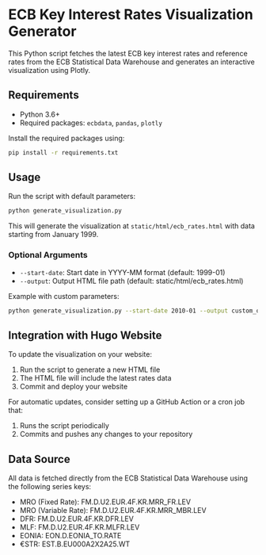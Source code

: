 # ECB Key Interest Rates Visualization Generator

This Python script fetches the latest ECB key interest rates and reference rates from the ECB Statistical Data Warehouse and generates an interactive visualization using Plotly.

## Requirements

- Python 3.6+
- Required packages: `ecbdata`, `pandas`, `plotly`

Install the required packages using:

```bash
pip install -r requirements.txt
```

## Usage

Run the script with default parameters:

```bash
python generate_visualization.py
```

This will generate the visualization at `static/html/ecb_rates.html` with data starting from January 1999.

### Optional Arguments

- `--start-date`: Start date in YYYY-MM format (default: 1999-01)
- `--output`: Output HTML file path (default: static/html/ecb_rates.html)

Example with custom parameters:

```bash
python generate_visualization.py --start-date 2010-01 --output custom_output.html
```

## Integration with Hugo Website

To update the visualization on your website:

1. Run the script to generate a new HTML file
2. The HTML file will include the latest rates data
3. Commit and deploy your website

For automatic updates, consider setting up a GitHub Action or a cron job that:
1. Runs the script periodically
2. Commits and pushes any changes to your repository

## Data Source

All data is fetched directly from the ECB Statistical Data Warehouse using the following series keys:

- MRO (Fixed Rate): FM.D.U2.EUR.4F.KR.MRR_FR.LEV
- MRO (Variable Rate): FM.D.U2.EUR.4F.KR.MRR_MBR.LEV
- DFR: FM.D.U2.EUR.4F.KR.DFR.LEV
- MLF: FM.D.U2.EUR.4F.KR.MLFR.LEV
- EONIA: EON.D.EONIA_TO.RATE
- €STR: EST.B.EU000A2X2A25.WT 